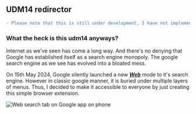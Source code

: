 ## UDM14 redirector

```diff
- Please note that this is still under development, I have not implemented the disable functionality button at the time of writing. The exstension works on basic google search page, it won't redirect you if you are in any other tab like images, shopping etc.
```
### What the heck is this udm14 anyways?

Internet as we've seen has come a long way.
And there's no denying that Google has established itself as a search engine monopoly. The google search engine as we see has evolved into a bloated mess.

On 15th May 2024, Google silently launched a new <strong><em><a href="https://x.com/searchliaison/status/1790473952256786805">Web</a></em></strong> mode to it's search engine. However in classic google manner, it is buried under multiple layers of menus. Thus, I decided to make it accessible to everyone by just creating this simple browser extension.

![Web search tab on Google app on phone](https://pbs.twimg.com/media/GNkKf-DacAA26HU?format=jpg&name=900x900)

